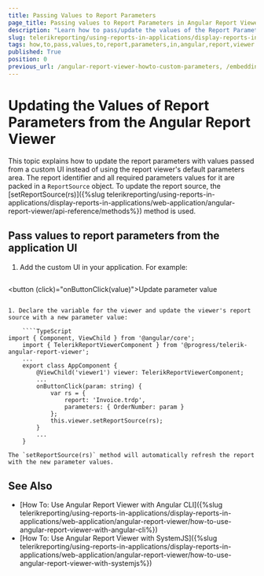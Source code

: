 ```yaml
---
title: Passing Values to Report Parameters
page_title: Passing values to Report Parameters in Angular Report Viewer
description: "Learn how to pass/update the values of the Report Parameters in the Angular Report Viewer from code behind."
slug: telerikreporting/using-reports-in-applications/display-reports-in-applications/web-application/angular-report-viewer/customizing/how-to-pass-values-to-report-parameters
tags: how,to,pass,values,to,report,parameters,in,angular,report,viewer
published: True
position: 0
previous_url: /angular-report-viewer-howto-custom-parameters, /embedding-reports/display-reports-in-applications/web-application/angular-report-viewer/customizing/
---
```


# Updating the Values of Report Parameters from the Angular Report Viewer

This topic explains how to update the report parameters with values passed from a custom UI instead of using the report viewer's default parameters area. The report identifier and all required parameters values for it are packed in a `ReportSource` object. To update the report source, the [setReportSource(rs)]({%slug telerikreporting/using-reports-in-applications/display-reports-in-applications/web-application/angular-report-viewer/api-reference/methods%}) method is used.

## Pass values to report parameters from the application UI

1. Add the custom UI in your application. For example:

	````HTML
<button (click)="onButtonClick(value)">Update parameter value</button>
````

1. Declare the variable for the viewer and update the viewer's report source with a new parameter value:

	````TypeScript
import { Component, ViewChild } from '@angular/core';
	import { TelerikReportViewerComponent } from '@progress/telerik-angular-report-viewer';
	...
	export class AppComponent {
		@ViewChild('viewer1') viewer: TelerikReportViewerComponent;
		...
		onButtonClick(param: string) {
			var rs = {
				report: 'Invoice.trdp',
				parameters: { OrderNumber: param }
			};
			this.viewer.setReportSource(rs);
		}
		...
	}
````

	The `setReportSource(rs)` method will automatically refresh the report with the new parameter values.

## See Also

* [How To: Use Angular Report Viewer with Angular CLI]({%slug telerikreporting/using-reports-in-applications/display-reports-in-applications/web-application/angular-report-viewer/how-to-use-angular-report-viewer-with-angular-cli%})
* [How To: Use Angular Report Viewer with SystemJS]({%slug telerikreporting/using-reports-in-applications/display-reports-in-applications/web-application/angular-report-viewer/how-to-use-angular-report-viewer-with-systemjs%})
